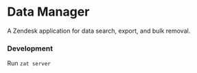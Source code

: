 # Data Manager

A Zendesk application for data search, export, and bulk removal.

### Development

Run `zat server`
